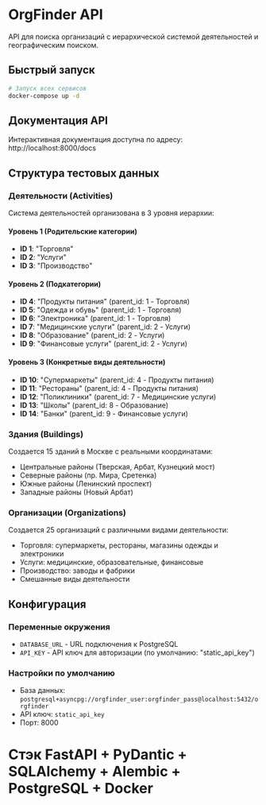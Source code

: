 # OrgFinder API

API для поиска организаций с иерархической системой деятельностей и географическим поиском.

## Быстрый запуск

```bash
# Запуск всех сервисов
docker-compose up -d
```

## Документация API

Интерактивная документация доступна по адресу: http://localhost:8000/docs

## Структура тестовых данных

### Деятельности (Activities)

Система деятельностей организована в 3 уровня иерархии:

#### Уровень 1 (Родительские категории)
- **ID 1**: "Торговля"
- **ID 2**: "Услуги" 
- **ID 3**: "Производство"

#### Уровень 2 (Подкатегории)
- **ID 4**: "Продукты питания" (parent_id: 1 - Торговля)
- **ID 5**: "Одежда и обувь" (parent_id: 1 - Торговля)
- **ID 6**: "Электроника" (parent_id: 1 - Торговля)
- **ID 7**: "Медицинские услуги" (parent_id: 2 - Услуги)
- **ID 8**: "Образование" (parent_id: 2 - Услуги)
- **ID 9**: "Финансовые услуги" (parent_id: 2 - Услуги)

#### Уровень 3 (Конкретные виды деятельности)
- **ID 10**: "Супермаркеты" (parent_id: 4 - Продукты питания)
- **ID 11**: "Рестораны" (parent_id: 4 - Продукты питания)
- **ID 12**: "Поликлиники" (parent_id: 7 - Медицинские услуги)
- **ID 13**: "Школы" (parent_id: 8 - Образование)
- **ID 14**: "Банки" (parent_id: 9 - Финансовые услуги)

### Здания (Buildings)

Создается 15 зданий в Москве с реальными координатами:
- Центральные районы (Тверская, Арбат, Кузнецкий мост)
- Северные районы (пр. Мира, Сретенка)
- Южные районы (Ленинский проспект)
- Западные районы (Новый Арбат)

### Организации (Organizations)

Создается 25 организаций с различными видами деятельности:
- Торговля: супермаркеты, рестораны, магазины одежды и электроники
- Услуги: медицинские, образовательные, финансовые
- Производство: заводы и фабрики
- Смешанные виды деятельности


## Конфигурация

### Переменные окружения
- `DATABASE_URL` - URL подключения к PostgreSQL
- `API_KEY` - API ключ для авторизации (по умолчанию: "static_api_key")

### Настройки по умолчанию
- База данных: `postgresql+asyncpg://orgfinder_user:orgfinder_pass@localhost:5432/orgfinder`
- API ключ: `static_api_key`
- Порт: 8000

# Стэк FastAPI + PyDantic + SQLAlchemy + Alembic + PostgreSQL + Docker

